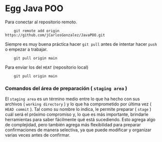# Egg Java POO 

Para conectar al repositorio remoto.
```ssh
	git remote add origin https://github.com/jCarlosGonzalez/JavaPOO.git
```
Siempre es muy buena práctica hacer `git pull` antes de intentar hacer `push` o empezar a trabajar.
```ssh
	git pull origin main
```
Para enviar los del `HEAT` (repositorio local) 
```ssh
	git pull origin main
```
### Comandos del área de preparación ( `staging area` )
El `staging area` es un término medio entre lo que ha hecho con sus archivos ( `working directory` ) y lo que ha comprometido por última vez ( `HEAD commit` ). Tal como su nombre lo indica, le permite preparar ( `stage` ) cuál será el próximo compromiso y, lo que es más importante, brindarle herramientas para saber fácilmente qué está sucediendo. Esto agrega algo de complejidad, pero también agrega más flexibilidad para preparar confirmaciones de manera selectiva, ya que puede modificar y organizar varias veces antes de confirmar.
              
